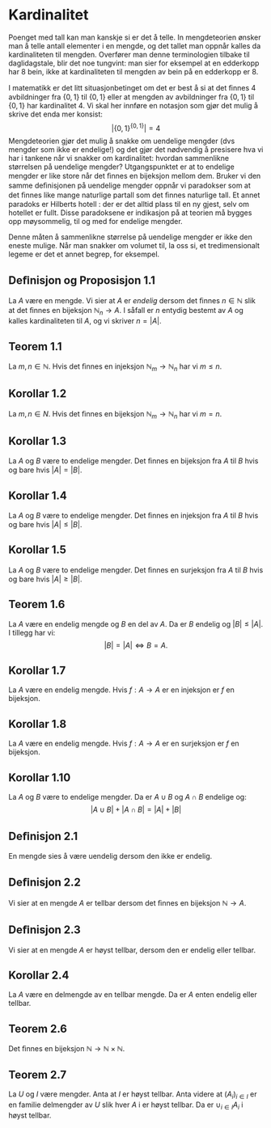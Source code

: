 # Kardinalitet
Poenget med tall kan man kanskje si er det å telle. In mengdeteorien ønsker man å telle antall elementer i en mengde, og det tallet man oppnår kalles da kardinaliteten til mengden. Overfører man denne terminologien tilbake til daglidagstale, blir det noe tungvint: man sier for eksempel at en edderkopp har $8$ bein, ikke at kardinaliteten til mengden av bein på en edderkopp er $8$.

I matematikk er det litt situasjonbetinget om det er best å si at det ﬁnnes $4$ avbildninger fra $\{0, 1\}$ til $\{0, 1\}$ eller at mengden av avbildninger fra $\{0, 1\}$ til $\{0, 1\}$ har kardinalitet $4$. Vi skal her innføre en notasjon som gjør det mulig å skrive det enda mer konsist: $$|\{0, 1\}^{\{0,1\}} | = 4$$
Mengdeteorien gjør det mulig å snakke om uendelige mengder (dvs mengder som ikke er endelige!) og det gjør det nødvendig å presisere hva vi har i tankene når vi snakker om kardinalitet: hvordan sammenlikne størrelsen på uendelige mengder? Utgangspunktet er at to endelige mengder er like store når det ﬁnnes en bijeksjon mellom dem. Bruker vi den samme deﬁnisjonen på uendelige mengder oppnår vi paradokser som at det ﬁnnes like mange naturlige partall som det ﬁnnes naturlige tall. Et annet paradoks er Hilberts hotell : der er det alltid plass til en ny gjest, selv om hotellet er fullt. Disse paradoksene er indikasjon på at teorien må bygges opp møysommelig, til og med for endelige mengder.

Denne måten å sammenlikne størrelse på uendelige mengder er ikke den eneste mulige. Når man snakker om volumet til, la oss si, et tredimensionalt legeme er det et annet begrep, for eksempel.

## Deﬁnisjon og Proposisjon 1.1
La $A$ være en mengde. Vi sier at $A$ er *endelig* dersom det ﬁnnes $n\in \mathbb{N}$ slik at det ﬁnnes en bijeksjon $\mathbb{N}_n\to A$. I såfall er $n$ entydig bestemt av $A$ og kalles kardinaliteten til $A$, og vi skriver $n = |A|$.

## Teorem 1.1
La $m, n\in \mathbb{N}$. Hvis det ﬁnnes en injeksjon $\mathbb{N}_m \to \mathbb{N}_n$ har vi $m\leq n$.

## Korollar 1.2
La $m, n\in N$. Hvis det ﬁnnes en bijeksjon $\mathbb{N}_m \to \mathbb{N}_n$ har vi $m = n$.

## Korollar 1.3
La $A$ og $B$ være to endelige mengder. Det ﬁnnes en bijeksjon fra $A$ til $B$ hvis og bare hvis $|A| = |B|$.

## Korollar 1.4
La $A$ og $B$ være to endelige mengder. Det ﬁnnes en injeksjon fra $A$ til $B$ hvis og bare hvis $|A| \leq |B|$.

## Korollar 1.5
La $A$ og $B$ være to endelige mengder. Det ﬁnnes en surjeksjon fra $A$ til $B$ hvis og bare hvis $|A|\geq |B|$.

## Teorem 1.6
La $A$ være en endelig mengde og $B$ en del av $A$. Da er $B$ endelig og $|B| \leq |A|$. I tillegg har vi: $$|B| = |A| \iff B = A.$$

## Korollar 1.7
La $A$ være en endelig mengde. Hvis $f : A\to A$ er en injeksjon er $f$ en bijeksjon.

## Korollar 1.8
La $A$ være en endelig mengde. Hvis $f : A\to A$ er en surjeksjon er $f$ en bijeksjon.

## Korollar 1.10
La $A$ og $B$ være to endelige mengder. Da er $A\cup B$ og $A\cap B$ endelige og: $$|A\cup B| + |A\cap B| = |A| + |B|$$

## Deﬁnisjon 2.1
En mengde sies å være uendelig dersom den ikke er endelig.

## Deﬁnisjon 2.2
Vi sier at en mengde $A$ er tellbar dersom det ﬁnnes en bijeksjon $\mathbb{N}\to A$.

## Deﬁnisjon 2.3
Vi sier at en mengde $A$ er høyst tellbar, dersom den er endelig eller tellbar.

## Korollar 2.4
La $A$ være en delmengde av en tellbar mengde. Da er $A$ enten endelig eller tellbar.

## Teorem 2.6
Det ﬁnnes en bijeksjon $\mathbb{N} \to \mathbb{N} \times \mathbb{N}$.

## Teorem 2.7
La $U$ og $I$ være mengder. Anta at $I$ er høyst tellbar. Anta videre at $(A_i)_{i\in I}$ er en familie delmengder av $U$ slik hver $A$ i er høyst tellbar. Da er $\cup _{i\in I} A_i$ i høyst tellbar.